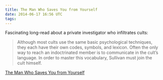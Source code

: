 ```yaml
---
title: The Man Who Saves You from Yourself
date: 2014-06-17 16:56 UTC
tags:
---
```


Fascinating long-read about a private investigator who infiltrates cults:

> Although most cults use the same basic psychological techniques, they each have their own codes, symbols, and lexicon. Often the only way to reach an indoctrinated member is to communicate in the cult’s language. In order to master this vocabulary, Sullivan must join the cult himself.

[The Man Who Saves You from Yourself](http://harpers.org/archive/2013/11/the-man-who-saves-you-from-yourself/?single=1)
